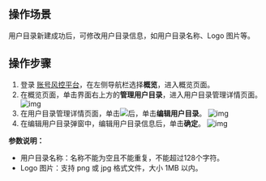 ## 操作场景
用户目录新建成功后，可修改用户目录信息，如用户目录名称、Logo 图片等。


## 操作步骤
1. 登录 [账号风控平台](https://console.cloud.tencent.com/ciam/)，在左侧导航栏选择**概览**，进入概览页面。
2. 在概览页面，单击界面右上方的**管理用户目录**，进入用户目录管理详情页面。
![img](https://qcloudimg.tencent-cloud.cn/raw/77eabf5cc174de693af6f54a7a258e10.png)
3. 在用户目录管理详情页面，单击![](https://main.qcloudimg.com/raw/1ac336a5dc7945726e71a9da56cdcdbb.png)后，单击**编辑用户目录**。
![img](https://qcloudimg.tencent-cloud.cn/raw/e752e3f60514337a8ddca48bd47f5d36.png)
4. 在编辑用户目录弹窗中，编辑用户目录信息后，单击**确定**。
   ![img](https://qcloudimg.tencent-cloud.cn/raw/3313bd298aad23dcbc0e73bfb5443612.png)

 **参数说明：**
   - 用户目录名称：名称不能为空且不能重复，不能超过128个字符。
   - Logo 图片：支持 png 或 jpg 格式文件，大小 1MB 以内。
